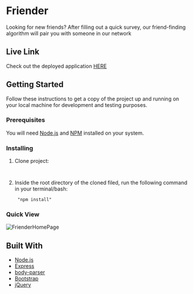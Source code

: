# Friender

<p>Looking for new friends? After filling out a quick survey, our friend-finding algorithm will pair you with someone in our network</p>

## Live Link
Check out the deployed application <a href="https://sleepy-retreat-79734.herokuapp.com/">HERE</a>

## Getting Started

Follow these instructions to get a copy of the project up and running on your local machine for development and testing purposes.

### Prerequisites

<p>You will need <a href="https://nodejs.org/en/">Node.js</a> and  <a href="https://www.npmjs.com/">NPM</a>  installed on your system.</p>

### Installing

<ol>
<li>
<p>Clone project:</p>
<pre><code> 
</code></pre>
</li>
<li>
<p>Inside the root directory of the cloned filed, run the following command in your terminal/bash:</p>
<pre><code> "npm install"
</code></pre>
</li>
</ol>

### Quick View
![FrienderHomePage](https://i.imgur.com/6dTSl8p.jpg)




## Built With
<ul>
<li><a href="https://nodejs.org/en/">Node.js</a></li>
<li><a href="https://www.mysql.com/">Express</a></li>
  <li><a href="https://www.npmjs.com/package/body-parser">body-parser</a></li>
  <li><a href="https://getbootstrap.com/">Bootstrap</a></li>
    <li><a href="https://jquery.com/">jQuery</a></li>

</ul>
